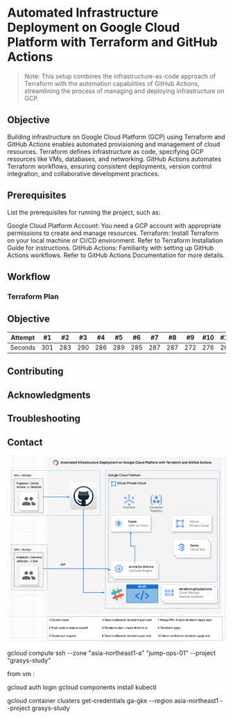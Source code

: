 # Automated Infrastructure Deployment on Google Cloud Platform with Terraform and GitHub Actions

> Note: This setup combines the infrastructure-as-code approach of Terraform with the automation capabilities of GitHub Actions, streamlining the process of managing and deploying infrastructure on GCP.

## Objective

Building infrastructure on Google Cloud Platform (GCP) using Terraform and GitHub Actions enables automated provisioning and management of cloud resources. Terraform defines infrastructure as code, specifying GCP resources like VMs, databases, and networking. GitHub Actions automates Terraform workflows, ensuring consistent deployments, version control integration, and collaborative development practices.

## Prerequisites

List the prerequisites for running the project, such as:

Google Cloud Platform Account: You need a GCP account with appropriate permissions to create and manage resources.
Terraform: Install Terraform on your local machine or CI/CD environment. Refer to Terraform Installation Guide for instructions.
GitHub Actions: Familiarity with setting up GitHub Actions workflows. Refer to GitHub Actions Documentation for more details.

## Workflow

### Terraform Plan

## Objective

Attempt | #1 | #2 | #3 | #4 | #5 | #6 | #7 | #8 | #9 | #10 | #11
--- | --- | --- | --- |--- |--- |--- |--- |--- |--- |--- |---
Seconds | 301 | 283 | 290 | 286 | 289 | 285 | 287 | 287 | 272 | 276 | 269

## Contributing

## Acknowledgments

## Troubleshooting

## Contact

![plot](./diagram.png)


gcloud compute ssh --zone "asia-northeast1-a" "jump-ops-01" --project "grasys-study"

from vm : 

gcloud auth login
gcloud components install kubectl

gcloud container clusters get-credentials ga-gke --region asia-northeast1 --project grasys-study
